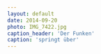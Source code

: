 ```yaml
---
layout: default
date: 2014-09-20
photo: IMG_7422.jpg
caption_header: 'Der Funken'
caption: 'springt über'
---
```

